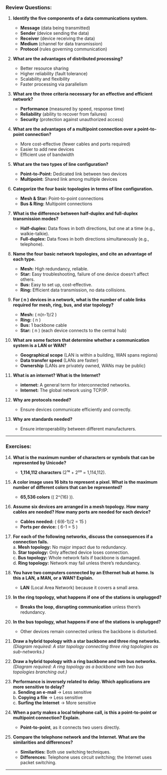 ### **Review Questions:**

1. **Identify the five components of a data communications system.**

   - **Message** (data being transmitted)
   - **Sender** (device sending the data)
   - **Receiver** (device receiving the data)
   - **Medium** (channel for data transmission)
   - **Protocol** (rules governing communication)

2. **What are the advantages of distributed processing?**

   - Better resource sharing
   - Higher reliability (fault tolerance)
   - Scalability and flexibility
   - Faster processing via parallelism

3. **What are the three criteria necessary for an effective and efficient network?**

   - **Performance** (measured by speed, response time)
   - **Reliability** (ability to recover from failures)
   - **Security** (protection against unauthorized access)

4. **What are the advantages of a multipoint connection over a point-to-point connection?**

   - More cost-effective (fewer cables and ports required)
   - Easier to add new devices
   - Efficient use of bandwidth

5. **What are the two types of line configuration?**

   - **Point-to-Point:** Dedicated link between two devices
   - **Multipoint:** Shared link among multiple devices

6. **Categorize the four basic topologies in terms of line configuration.**

   - **Mesh & Star:** Point-to-point connections
   - **Bus & Ring:** Multipoint connections

7. **What is the difference between half-duplex and full-duplex transmission modes?**

   - **Half-duplex:** Data flows in both directions, but one at a time (e.g., walkie-talkie).
   - **Full-duplex:** Data flows in both directions simultaneously (e.g., telephone).

8. **Name the four basic network topologies, and cite an advantage of each type.**

   - **Mesh:** High redundancy, reliable.
   - **Star:** Easy troubleshooting, failure of one device doesn’t affect others.
   - **Bus:** Easy to set up, cost-effective.
   - **Ring:** Efficient data transmission, no data collisions.

9. **For \( n \) devices in a network, what is the number of cable links required for mesh, ring, bus, and star topology?**

   - **Mesh:** \( n(n-1)/2 \)
   - **Ring:** \( n \)
   - **Bus:** 1 backbone cable
   - **Star:** \( n \) (each device connects to the central hub)

10. **What are some factors that determine whether a communication system is a LAN or WAN?**

    - **Geographical scope** (LAN is within a building, WAN spans regions)
    - **Data transfer speed** (LANs are faster)
    - **Ownership** (LANs are privately owned, WANs may be public)

11. **What is an internet? What is the Internet?**

    - **internet:** A general term for interconnected networks.
    - **Internet:** The global network using TCP/IP.

12. **Why are protocols needed?**

    - Ensure devices communicate efficiently and correctly.

13. **Why are standards needed?**
    - Ensure interoperability between different manufacturers.

---

### **Exercises:**

14. **What is the maximum number of characters or symbols that can be represented by Unicode?**

    - **1,114,112 characters** (2¹⁶ + 2²⁰ = 1,114,112).

15. **A color image uses 16 bits to represent a pixel. What is the maximum number of different colors that can be represented?**

    - **65,536 colors** (\( 2^{16} \)).

16. **Assume six devices are arranged in a mesh topology. How many cables are needed? How many ports are needed for each device?**

    - **Cables needed:** \( 6(6-1)/2 = 15 \)
    - **Ports per device:** \( 6-1 = 5 \)

17. **For each of the following networks, discuss the consequences if a connection fails.**  
    a. **Mesh topology:** No major impact due to redundancy.  
    b. **Star topology:** Only affected device loses connection.  
    c. **Bus topology:** Whole network fails if backbone is damaged.  
    d. **Ring topology:** Network may fail unless there’s redundancy.

18. **You have two computers connected by an Ethernet hub at home. Is this a LAN, a MAN, or a WAN? Explain.**

    - **LAN** (Local Area Network) because it covers a small area.

19. **In the ring topology, what happens if one of the stations is unplugged?**

    - **Breaks the loop, disrupting communication** unless there’s redundancy.

20. **In the bus topology, what happens if one of the stations is unplugged?**

    - Other devices remain connected unless the backbone is disturbed.

21. **Draw a hybrid topology with a star backbone and three ring networks.**  
    _(Diagram required: A star topology connecting three ring topologies as sub-networks.)_

22. **Draw a hybrid topology with a ring backbone and two bus networks.**  
    _(Diagram required: A ring topology as a backbone with two bus topologies branching out.)_

23. **Performance is inversely related to delay. Which applications are more sensitive to delay?**  
    a. **Sending an e-mail** → Less sensitive  
    b. **Copying a file** → Less sensitive  
    c. **Surfing the Internet** → More sensitive

24. **When a party makes a local telephone call, is this a point-to-point or multipoint connection? Explain.**

    - **Point-to-point**, as it connects two users directly.

25. **Compare the telephone network and the Internet. What are the similarities and differences?**
    - **Similarities:** Both use switching techniques.
    - **Differences:** Telephone uses circuit switching; the Internet uses packet switching.

---
